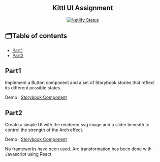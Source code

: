 <div align="center">
<h2>Kittl UI Assignment</h2>
  
[![Netlify Status](https://api.netlify.com/api/v1/badges/262e82b9-6fe5-4d6f-b8db-7b26794e9ccc/deploy-status)](https://app.netlify.com/sites/kittl-ui-assignment/deploys)
</div>

## 🗂Table of contents
- [Part1](#part1)
- [Part2](#part2)

## Part1
Implement a Button component and a set of Storybook stories that reflect its different possible states.

Demo : [Storybook Component](https://static-ui-storybook.netlify.app/?path=/story/button--primary-button)

## Part2
Create a simple UI with the rendered svg image and a slider beneath to control the strength of the Arch effect.

Demo : [Storybook Component](https://static-ui-storybook.netlify.app/?path=/story/arc-transformation--arc-transformation-for-svg)

No frameworks have been used. Arc transformation has been done with Javascript using React.
